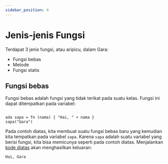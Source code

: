 ```yaml
---
sidebar_position: 4
---
```


# Jenis-jenis Fungsi

Terdapat 3 jenis fungsi, atau aripicu, dalam Gara:

- Fungsi bebas
- Metode
- Fungsi statis

## Fungsi bebas

Fungsi bebas adalah fungsi yang tidak terikat pada suatu kelas. Fungsi ini dapat ditempatkan pada variabel:

```gara
```

```gara
ada sapa = fn (nama) { "Hai, " + nama }
sapa("Gara")
```

Pada contoh diatas, kita membuat suatu fungsi bebas baru yang kemudian kita tempatkan pada variabel `sapa`. Karena `sapa` adalah suatu variabel yang berisi fungsi, kita bisa memicunya seperti pada contoh diatas. Menjalankan [kode diatas](https://garatadika.herokuapp.com/sapa-fungsi-bebas) akan menghasilkan keluaran:

```
Hai, Gara
```
